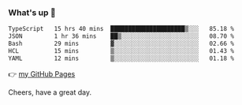 ### What's up 👋

<!--START_SECTION:waka-->

```txt
TypeScript   15 hrs 40 mins  █████████████████████▒░░░   85.18 %
JSON         1 hr 36 mins    ██▒░░░░░░░░░░░░░░░░░░░░░░   08.70 %
Bash         29 mins         ▓░░░░░░░░░░░░░░░░░░░░░░░░   02.66 %
HCL          15 mins         ▒░░░░░░░░░░░░░░░░░░░░░░░░   01.43 %
YAML         12 mins         ▒░░░░░░░░░░░░░░░░░░░░░░░░   01.18 %
```

<!--END_SECTION:waka-->

👉 [my GitHub Pages](https://ykzhukian.github.io)

Cheers, have a great day.

